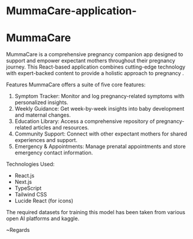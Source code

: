 # MummaCare-application-
# MummaCare

MummaCare is a comprehensive pregnancy companion app designed to support and empower expectant mothers throughout their pregnancy journey. This React-based application combines cutting-edge technology with expert-backed content to provide a holistic approach to pregnancy .

Features
MummaCare offers a suite of five core features:

1. Symptom Tracker: Monitor and log pregnancy-related symptoms with personalized insights.
2. Weekly Guidance: Get week-by-week insights into baby development and maternal changes.
3. Education Library: Access a comprehensive repository of pregnancy-related articles and resources.
4. Community Support: Connect with other expectant mothers for shared experiences and support.
5. Emergency & Appointments: Manage prenatal appointments and store emergency contact information.

Technologies Used:

- React.js
- Next.js
- TypeScript
- Tailwind CSS
- Lucide React (for icons)

The required datasets for training this model has been taken from various open AI platforms and kaggle.

~Regards

